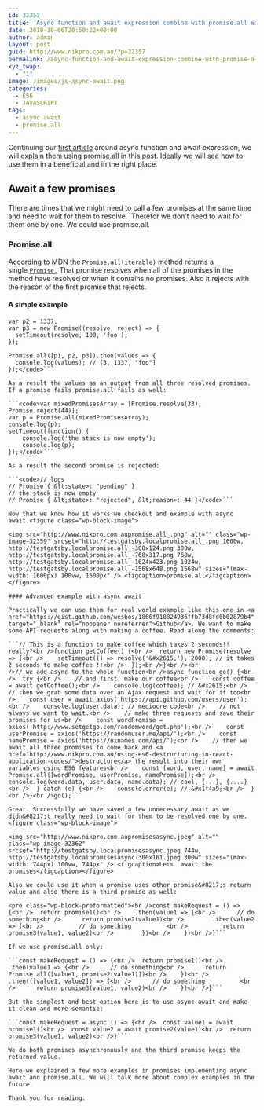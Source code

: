 ```yaml
---
id: 32357
title: 'Async function and await expression combine with promise.all explained: part 2'
date: 2018-10-06T20:50:22+00:00
author: admin
layout: post
guid: http://www.nikpro.com.au/?p=32357
permalink: /async-function-and-await-expression-combine-with-promise-all-explained-part-2/
xyz_twap:
  - "1"
image: /images/js-async-await.png
categories:
  - ES6
  - JAVASCRIPT
tags:
  - async await
  - promise.all
---
```

Continuing our [first article](http://www.nikpro.com.au/exciting-async-function-combine-with-await-expression-to-replace-promises-in-es6-part-1/) around async function and await expression, we will explain them using promise.all in this post. Ideally we will see how to use them in a beneficial and in the right place.

## Await a few promises

There are times that we might need to call a few promises at the same time and need to wait for them to resolve.  Therefor we don&#8217;t need to wait for them one by one. We could use promise.all.

### Promise.all

According to MDN the `Promise.all(iterable)` method returns a single [`Promise.`](https://developer.mozilla.org/en-US/docs/Web/JavaScript/Reference/Global_Objects/Promise) That promise resolves when all of the promises in the method have resolved or when it contains no promises. Also it rejects with the reason of the first promise that rejects.

#### A simple example

```<code>var p1 = Promise.resolve(3);
var p2 = 1337;
var p3 = new Promise((resolve, reject) => {
  setTimeout(resolve, 100, 'foo');
}); 

Promise.all([p1, p2, p3]).then(values => { 
  console.log(values); // [3, 1337, "foo"] 
});</code>```

As a result the values as an output from all three resolved promises. If a promise fails promise.all fails as well:

```<code>var mixedPromisesArray = [Promise.resolve(33), Promise.reject(44)];
var p = Promise.all(mixedPromisesArray);
console.log(p);
setTimeout(function() {
    console.log('the stack is now empty');
    console.log(p);
});</code>```

As a result the second promise is rejected:

```<code>// logs
// Promise { &lt;state>: "pending" } 
// the stack is now empty
// Promise { &lt;state>: "rejected", &lt;reason>: 44 }</code>```

Now that we know how it works we checkout and example with async await.<figure class="wp-block-image">

<img src="http://www.nikpro.com.aupromise.all_.png" alt="" class="wp-image-32359" srcset="http://testgatsby.localpromise.all_.png 1600w, http://testgatsby.localpromise.all_-300x124.png 300w, http://testgatsby.localpromise.all_-768x317.png 768w, http://testgatsby.localpromise.all_-1024x423.png 1024w, http://testgatsby.localpromise.all_-1568x648.png 1568w" sizes="(max-width: 1600px) 100vw, 1600px" /> <figcaption>promise.all</figcaption></figure> 

#### Advanced example with async await

Practically we can use them for real world example like this one in <a href="https://gist.github.com/wesbos/1866f918824936ffb73d8fd0b02879b4" target="_blank" rel="noopener noreferrer">Github</a>. We want to make some API requests along with making a coffee. Read along the comments:

```// This is a function to make coffee which takes 2 seconds!! really?<br />function getCoffee() {<br />  return new Promise(resolve => {<br />    setTimeout(() => resolve('&#x2615;'), 2000); // it takes 2 seconds to make coffee !!<br />  });<br />}<br /><br />// we add async to the whole function<br />async function go() {<br />  try {<br />    // and first, make our coffee<br />    const coffee = await getCoffee();<br />    console.log(coffee); // &#x2615;<br />    // then we grab some data over an Ajax request and wait for it too<br />    const user = await axios('https://api.github.com/users/user');<br />    console.log(user.data); // mediocre code<br />    // not always we want to wait.<br />    // make three requests and save their promises for us<br />    const wordPromise = axios('http://www.setgetgo.com/randomword/get.php');<br />    const userPromise = axios('https://randomuser.me/api/');<br />    const namePromise = axios('https://uinames.com/api/');<br />    // then we await all three promises to come back and <a href="http://www.nikpro.com.au/using-es6-destructuring-in-react-application-codes/">destructure</a> the result into their own variables using ES6 features<br />    const [word, user, name] = await Promise.all([wordPromise, userPromise, namePromise]);<br />    console.log(word.data, user.data, name.data); // cool, {...}, {....}<br />  } catch (e) {<br />    console.error(e); // &#x1f4a9;<br />  }<br />}<br />go();```

Great. Successfully we have saved a few unnecessary await as we didn&#8217;t really need to wait for them to be resolved one by one.<figure class="wp-block-image">

<img src="http://www.nikpro.com.aupromisesasync.jpeg" alt="" class="wp-image-32362" srcset="http://testgatsby.localpromisesasync.jpeg 744w, http://testgatsby.localpromisesasync-300x161.jpeg 300w" sizes="(max-width: 744px) 100vw, 744px" /> <figcaption>Lets  await the promises</figcaption></figure> 

Also we could use it when a promise uses other promise&#8217;s return value and also there is a third promise as well:

<pre class="wp-block-preformatted"><br />const makeRequest = () => {<br />  return promise1()<br />    .then(value1 => {<br />      // do something<br />      return promise2(value1)<br />        .then(value2 => {<br />          // do something          <br />          return promise3(value1, value2)<br />        })<br />    })<br />}```

If we use promise.all only:

```const makeRequest = () => {<br />  return promise1()<br />    .then(value1 => {<br />      // do something<br />      return Promise.all([value1, promise2(value1)])<br />    })<br />    .then(([value1, value2]) => {<br />      // do something          <br />      return promise3(value1, value2)<br />    })<br />}```

But the simplest and best option here is to use async await and make it clean and more semantic:

```const makeRequest = async () => {<br />  const value1 = await promise1()<br />  const value2 = await promise2(value1)<br />  return promise3(value1, value2)<br />}```

We do both promises asynchronously and the third promise keeps the returned value.

Here we explained a few more examples in promises implementing async await and promise.all. We will talk more about complex examples in the future.

Thank you for reading.